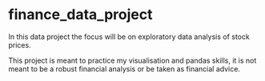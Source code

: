 # finance_data_project
In this data project the focus will be on exploratory data analysis of stock prices. 

This project is meant to practice my visualisation and pandas skills, it is not meant to be a robust financial analysis or be taken as financial advice.